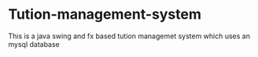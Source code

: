# Tution-management-system
This is a java swing and fx based tution managemet system which uses an mysql database
